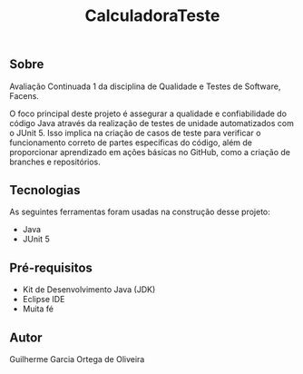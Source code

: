 <!DOCTYPE html>
<html lang="pt-BR">
<head>
    <meta charset="UTF-8">
    <meta name="viewport" content="width=device-width, initial-scale=1.0">
    <title>CalculadoraTeste</title>
</head>
<body>
    <header>
        <h1>CalculadoraTeste</h1>
    </header>
    <section id="sobre">
        <h2>Sobre</h2>
        <p>Avaliação Continuada 1 da disciplina de Qualidade e Testes de Software, Facens.</p>
        <p>O foco principal deste projeto é assegurar a qualidade e confiabilidade do código Java através da realização de testes de unidade automatizados com o JUnit 5. Isso implica na criação de casos de teste para verificar o funcionamento correto de partes específicas do código, além de proporcionar aprendizado em ações básicas no GitHub, como a criação de branches e repositórios.</p>
    </section>
    <section id="tecnologias">
        <h2>Tecnologias</h2>
        <p>As seguintes ferramentas foram usadas na construção desse projeto:</p>
        <ul>
            <li>Java</li>
            <li>JUnit 5</li>
        </ul>
    </section>
    <section id="pre-requisitos">
        <h2>Pré-requisitos</h2>
        <ul>
            <li>Kit de Desenvolvimento Java (JDK)</li>
            <li>Eclipse IDE</li>
            <li>Muita fé</li>
        </ul>
    </section>
    <section id="autor">
        <h2>Autor</h2>
        <p>Guilherme Garcia Ortega de Oliveira</p>
    </section>
</body>
</html>

